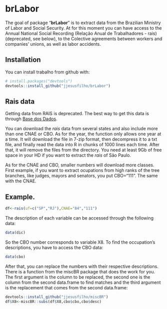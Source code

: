 
<!-- README.md is generated from README.Rmd. Please edit that file -->

# brLabor

The goal of package “**brLabor**” is to extract data from the Brazilian
Ministry of Labor and Social Security. At for this moment you can have
access to the Annual National Social Recording (Relação Anual de
Trabalhadores - rais) (deprecated, see below), to the Colective
agreements between workers and companies’ unions, as well as labor
accidents.

## Installation

You can install trabalho from github with:

``` r
# install.packages("devtools")
devtools::install_github("jjesusfilho/brLabor")
```

## Rais data

Getting data from RAIS is deprecated. The best way to get this data is
through [Base dos Dados](https://basedosdados.org/dataset/br-me-rais).

You can download the *rais* data from several states and also include
more than one CNAE or CBO. As for the year, the function only allows one
year at a time. It will download the file in 7-zip format, then
decompress it to a txt file, and finally read the data into R in chunks
of 1000 lines each time. After that, it will remove the files from the
directory. You need at least 9Gb of free space in your HD if you want to
extract the *rais* of São Paulo.

As for the CNAE and CBO, smaller numbers will download more classes.
First example, if you want to extract ocupations from high ranks of the
tree branches, like judges, mayors and senators, you put CBO=“111”. The
same with the CNAE.

## Example.

``` r
df<-rais(uf=c("SP","RJ"),CNAE="84","111")
```

The description of each variable can be accessed through the following
data:

``` r
data(dic)
```

So the CBO number corresponds to variable X8. To find the occupation’s
descriptions, you have to access the CBO data:

``` r
data(cbo)
```

After that, you can replace the numbers with their respective
descriptions. There is a function from the miscBR package that does the
work for you. The first argument is the column to be replaced, the
second one is the column from the second data.frame to find matches and
the third argument is the replacement that comes from the second
data.frame:

``` r
devtools::install_github("jjesusfilho/miscBR")
df$X8<-miscBR::subs(df$X8,cbo$cbo,cbo$desc)
```
